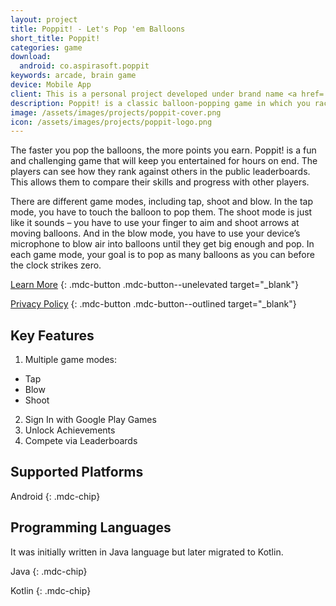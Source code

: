 ```yaml
---
layout: project
title: Poppit! - Let's Pop 'em Balloons
short_title: Poppit!
categories: game
download:
  android: co.aspirasoft.poppit
keywords: arcade, brain game
device: Mobile App
client: This is a personal project developed under brand name <a href='//aspirasoft.dev'>Aspirasoft Technologies</a>.
description: Poppit! is a classic balloon-popping game in which you race against time to pop as many balloons as you can and compete against other balloon poppers.
image: /assets/images/projects/poppit-cover.png
icon: /assets/images/projects/poppit-logo.png
---
```


<script type="application/ld+json">
  {
    "@context": "https://schema.org",
    "@type": "SoftwareApplication",
    "name": "{{page.short_title}}",
    "operatingSystem": "ANDROID",
    "applicationCategory": "GameApplication",
    "aggregateRating": {
      "@type": "AggregateRating",
      "ratingValue": "3.3",
      "ratingCount": "25"
    },
    "offers": {
      "@type": "Offer",
      "price": "0",
      "priceCurrency": "USD"
    }
  }
</script>

The faster you pop the balloons, the more points you earn. Poppit! is a fun and challenging game that will keep you entertained for hours on end. The players can see how they rank against others in the public leaderboards. This allows them to compare their skills and progress with other players.

There are different game modes, including tap, shoot and blow. In the tap mode, you have to touch the balloon to pop them. The shoot mode is just like it sounds – you have to use your finger to aim and shoot arrows at moving balloons. And in the blow mode, you have to use your device’s microphone to blow air into balloons until they get big enough and pop. In each game mode, your goal is to pop as many balloons as you can before the clock strikes zero.

[Learn More](//aspirasoft.dev/games/poppit/)
{: .mdc-button .mdc-button--unelevated target="_blank"}

[Privacy Policy](//aspirasoft.dev/games/poppit/privacy.html)
{: .mdc-button .mdc-button--outlined target="_blank"}

## Key Features

1. Multiple game modes:
  - Tap
  - Blow
  - Shoot
2. Sign In with Google Play Games
3. Unlock Achievements
4. Compete via Leaderboards

## Supported Platforms

Android
{: .mdc-chip}

## Programming Languages

It was initially written in Java language but later migrated to Kotlin.

Java
{: .mdc-chip}

Kotlin
{: .mdc-chip}
